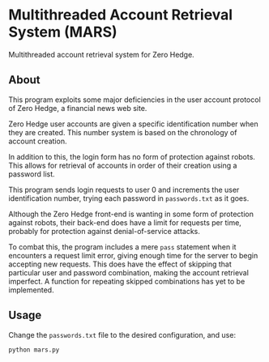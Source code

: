 # Multithreaded Account Retrieval System (MARS)

Multithreaded account retrieval system for Zero Hedge.

## About

This program exploits some major deficiencies in the user account protocol of Zero Hedge, a financial news web site.

Zero Hedge user accounts are given a specific identification number when they are created. This number system is based on the chronology of account creation.

In addition to this, the login form has no form of protection against robots. This allows for retrieval of accounts in order of their creation using a password list.

This program sends login requests to user 0 and increments the user identification number, trying each password in `passwords.txt` as it goes.

Although the Zero Hedge front-end is wanting in some form of protection against robots, their back-end does have a limit for requests per time, probably for protection against denial-of-service attacks.

To combat this, the program includes a mere `pass` statement when it encounters a request limit error, giving enough time for the server to begin accepting new requests. This does have the effect of skipping that particular user and password combination, making the account retrieval imperfect. A function for repeating skipped combinations has yet to be implemented.

## Usage

Change the `passwords.txt` file to the desired configuration, and use:

`python mars.py`
